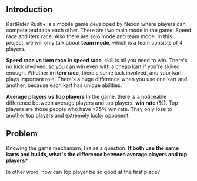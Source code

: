 ## Introduction
KartRider Rush+ is a mobile game developed by Nexon where players can compete and race each other. There are two main mode in the game: Speed race and Item race. Also there are solo mode and team mode. In this project, we will only talk about **team mode**, which is a team consists of 4 players.

**Speed race vs Item race**
In **speed race**, skill is all you need to win. There's no luck involved, so you can win even with a cheap kart if you're skilled enough.
Whether in **item race**, there's some luck involved, and your kart plays important role. There's a huge difference when you use one kart and another, because each kart has unique abilities.

**Average players vs Top players**
In the game, there is a noticeable difference between average players and top players: **win rate (%)**.
Top players are those people who have >75% win rate. They only lose to another top players and extremely lucky opponent.

## Problem
Knowing the game mechanism, I raise a question: **If both use the same karts and builds, what's the difference between average players and top players?**

In other word, how can top player be so good at the first place?
